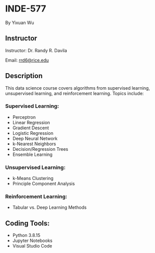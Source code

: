 # INDE-577
By Yixuan Wu

## Instructor
Instructor: Dr. Randy R. Davila

Email: rrd6@rice.edu

## Description
This data science course covers algorithms from supervised learning, unsupervised learning, and reinforcement learning. 
Topics include:
### Supervised Learning:
- Perceptron
- Linear Regression
- Gradient Descent
- Logistic Regression
- Deep Neural Network
- k-Nearest Neighbors
- Decision/Regression Trees
- Ensemble Learning

### Unsupervised Learning:
- k-Means Clustering
- Principle Component Analysis

### Reinforcement Learning:
- Tabular vs. Deep Learning Methods

## Coding Tools:
- Python 3.8.15
- Jupyter Notebooks
- Visual Studio Code

